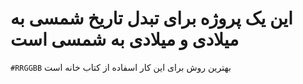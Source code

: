 # این یک پروژه برای تبدل تاریخ شمسی به میلادی و میلادی به شمسی است

`#RRGGBB` بهترین روش برای این کار اسفاده از کتاب خانه است
